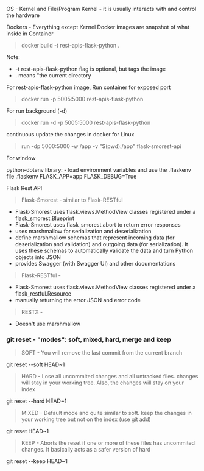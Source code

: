 OS - Kernel and File/Program
    Kernel - it is usually interacts with and control the hardware

Dockers - Everything except Kernel
Docker images are snapshot of what inside in Container
> docker build -t rest-apis-flask-python .

Note: 
* -t rest-apis-flask-python flag is optional, but tags the image
* . means "the current directory

For rest-apis-flask-python image, Run container for exposed port
> docker run -p 5005:5000 rest-apis-flask-python

For run background (-d)
> docker run -d -p 5005:5000 rest-apis-flask-python

continuous update the changes in docker 
for Linux
> run -dp 5000:5000 -w /app -v "$(pwd):/app" flask-smorest-api

For window
> 

python-dotenv library: - load environment variables and use the .flaskenv file
.flaskenv
FLASK_APP=app
FLASK_DEBUG=True

Flask Rest API
> Flask-Smorest - similar to Flask-RESTful 

* Flask-Smorest uses flask.views.MethodView classes registered under a flask_smorest.Blueprint
* Flask-Smorest uses flask_smorest.abort to return error responses
* uses marshmallow for serialization and deserialization
* define marshmallow schemas that represent incoming data (for deserialization and validation) and outgoing data (for serialization). It uses these schemas to automatically validate the data and turn Python objects into JSON
* provides Swagger (with Swagger UI) and other documentations
> Flask-RESTful -

* Flask-Smorest uses flask.views.MethodView classes registered under a flask_restful.Resource
* manually returning the error JSON and error code
> RESTX -

* Doesn't use marshmallow

### git reset - "modes": soft, mixed, hard, merge and keep
> SOFT - You will remove the last commit from the current branch

git reset --soft HEAD~1
> HARD - Lose all uncommited changes and all untracked files. changes will stay in your working tree. Also, the changes will stay on your index

git reset --hard HEAD~1
> MIXED - Default mode and quite similar to soft. keep the changes in your working tree but not on the index (use git add)

git reset HEAD~1
> KEEP - Aborts the reset if one or more of these files has uncommited changes. It basically acts as a safer version of hard

git reset --keep HEAD~1
